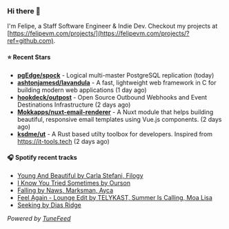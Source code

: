 ### Hi there 👋

I'm Felipe, a Staff Software Engineer & Indie Dev. Checkout my projects at [https://felipevm.com/projects/](https://felipevm.com/projects/?ref=github.com).

#### ⭐ Recent Stars
- **[pgEdge/spock](https://github.com/pgEdge/spock)** - Logical multi-master PostgreSQL replication (today)
- **[ashtonjamesd/lavandula](https://github.com/ashtonjamesd/lavandula)** - A fast, lightweight web framework in C for building modern web applications (1 day ago)
- **[hookdeck/outpost](https://github.com/hookdeck/outpost)** - Open Source Outbound Webhooks and Event Destinations Infrastructure (2 days ago)
- **[Mokkapps/nuxt-email-renderer](https://github.com/Mokkapps/nuxt-email-renderer)** - A Nuxt module that helps building beautiful, responsive email templates using Vue.js components. (2 days ago)
- **[ksdme/ut](https://github.com/ksdme/ut)** - A Rust based utilty toolbox for developers. Inspired from https://it-tools.tech (2 days ago)

#### 🎧 Spotify recent tracks
- [Young And Beautiful by Carla Stefani, Filogy](https://open.spotify.com/track/4xiPOhaMr1759QAysIfCNH)
- [I Know You Tried Sometimes by Ourson](https://open.spotify.com/track/2lzNGhGIw9wty9BbCoTuhq)
- [Falling by Naws, Marksman, Ayca](https://open.spotify.com/track/3tk5kZ2dGjRMJ2VA2WGA1Z)
- [Feel Again - Lounge Edit by TELYKAST, Summer Is Calling, Moa Lisa](https://open.spotify.com/track/0YZPP5q0xm182fbAI6uTgg)
- [Seeking by Dias Ridge](https://open.spotify.com/track/5r7vAxbvXsO9t5kR1xUwuk)

_Powered by [TuneFeed](https://tunefeed.app?ref=github.com)_
